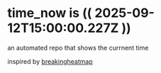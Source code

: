# time_now is (( 2025-09-12T15:00:00.227Z ))

an automated repo that shows the currnent time

inspired by [breakingheatmap](https://github.com/breakingheatmap/breakingheatmap)
